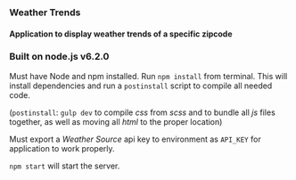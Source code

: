 ### Weather Trends

#### Application to display weather trends of a specific zipcode

### Built on node.js v6.2.0

Must have Node and npm installed. Run `npm install` from terminal.
This will install dependencies and run a `postinstall` script to compile all needed code.

(`postinstall`: `gulp dev` to compile *css* from *scss* and to bundle all *js* files together, as well as moving all *html* to the proper location)

Must export a *Weather Source* api key to environment as `API_KEY` for application to work properly.

`npm start` will start the server.
